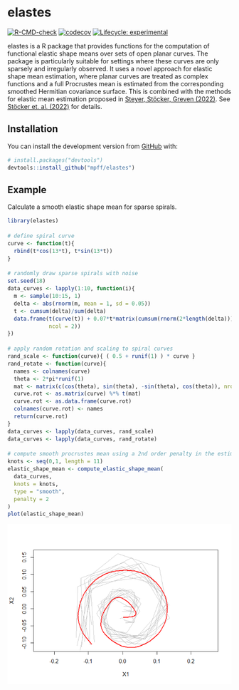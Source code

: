
<!-- README.md is generated from README.Rmd. Please edit that file -->

# elastes

<!-- badges: start -->

[![R-CMD-check](https://github.com/mpff/elastes/actions/workflows/R-CMD-check.yaml/badge.svg)](https://github.com/mpff/elastes/actions/workflows/R-CMD-check.yaml)
[![codecov](https://codecov.io/gh/mpff/elastes/branch/main/graph/badge.svg?token=p0xOHfDpnk)](https://app.codecov.io/gh/mpff/elastes)
[![Lifecycle:
experimental](https://img.shields.io/badge/lifecycle-experimental-orange.svg)](https://lifecycle.r-lib.org/articles/stages.html#experimental)
<!-- badges: end -->

elastes is a R package that provides functions for the computation of
functional elastic shape means over sets of open planar curves. The
package is particularly suitable for settings where these curves are
only sparsely and irregularly observed. It uses a novel approach for
elastic shape mean estimation, where planar curves are treated as
complex functions and a full Procrustes mean is estimated from the
corresponding smoothed Hermitian covariance surface. This is combined
with the methods for elastic mean estimation proposed in [Steyer,
Stöcker, Greven (2022)](https://doi.org/10.1111/biom.13706). See
[Stöcker et. al. (2022)](https://doi.org/10.48550/arXiv.2203.10522) for
details.

## Installation

You can install the development version from
[GitHub](https://github.com/) with:

``` r
# install.packages("devtools")
devtools::install_github("mpff/elastes")
```

## Example

Calculate a smooth elastic shape mean for sparse spirals.

``` r
library(elastes)

# define spiral curve
curve <- function(t){
  rbind(t*cos(13*t), t*sin(13*t))
}

# randomly draw sparse spirals with noise
set.seed(18)
data_curves <- lapply(1:10, function(i){
  m <- sample(10:15, 1)
  delta <- abs(rnorm(m, mean = 1, sd = 0.05))
  t <- cumsum(delta)/sum(delta)
  data.frame(t(curve(t)) + 0.07*t*matrix(cumsum(rnorm(2*length(delta))),
             ncol = 2))
})

# apply random rotation and scaling to spiral curves
rand_scale <- function(curve){ ( 0.5 + runif(1) ) * curve }
rand_rotate <- function(curve){
  names <- colnames(curve)
  theta <- 2*pi*runif(1)
  mat <- matrix(c(cos(theta), sin(theta), -sin(theta), cos(theta)), nrow = 2, ncol = 2)
  curve.rot <- as.matrix(curve) %*% t(mat)
  curve.rot <- as.data.frame(curve.rot)
  colnames(curve.rot) <- names
  return(curve.rot)
}
data_curves <- lapply(data_curves, rand_scale)
data_curves <- lapply(data_curves, rand_rotate)

# compute smooth procrustes mean using a 2nd order penalty in the estimation
knots <- seq(0,1, length = 11)
elastic_shape_mean <- compute_elastic_shape_mean(
  data_curves,
  knots = knots,
  type = "smooth",
  penalty = 2
)
plot(elastic_shape_mean)
```

![](man/figures/README-example-1.png)<!-- -->
